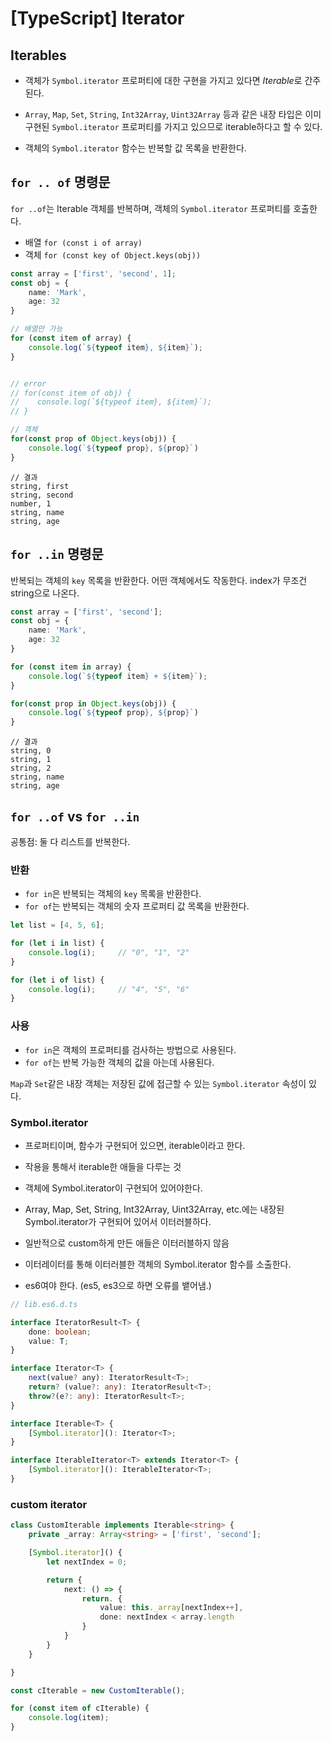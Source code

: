 # [TypeScript] Iterator

## Iterables

- 객체가 `Symbol.iterator` 프로퍼티에 대한 구현을 가지고 있다면 *Iterable*로 간주된다.

- `Array`, `Map`, `Set`, `String`, `Int32Array`, `Uint32Array` 등과 같은 내장 타입은 이미 구현된 `Symbol.iterator` 프로퍼티를 가지고 있으므로 iterable하다고 할 수 있다.

- 객체의 `Symbol.iterator` 함수는 반복할 값 목록을 반환한다.

## `for .. of` 명령문

`for ..of`는 Iterable 객체를 반복하며, 객체의 `Symbol.iterator` 프로퍼티를 호출한다.

- 배열
	`for (const i of array)`
- 객체
	`for (const key of Object.keys(obj))`

```ts
const array = ['first', 'second', 1];
const obj = {
	name: 'Mark',
	age: 32
}

// 배열만 가능
for (const item of array) {
	console.log(`${typeof item}, ${item}`);
}


// error
// for(const item of obj) {
// 	  console.log(`${typeof item}, ${item}`);
// }

// 객체
for(const prop of Object.keys(obj)) {
	console.log(`${typeof prop}, ${prop}`)
}
```
```
// 결과
string, first
string, second
number, 1
string, name
string, age
```

## `for ..in` 명령문

반복되는 객체의 `key` 목록을 반환한다.
어떤 객체에서도 작동한다.
index가 무조건 string으로 나온다.

```ts
const array = ['first', 'second'];
const obj = {
	name: 'Mark',
	age: 32
}

for (const item in array) {
	console.log(`${typeof item} + ${item}`);
}

for(const prop in Object.keys(obj)) {
	console.log(`${typeof prop}, ${prop}`)
}
```
```
// 결과
string, 0
string, 1
string, 2
string, name
string, age
```

## `for ..of` vs `for ..in`

공통점: 둘 다 리스트를 반복한다.

### 반환

- `for in`은 반복되는 객체의 `key` 목록을 반환한다.
- `for of`는 반복되는 객체의 숫자 프로퍼티 값 목록을 반환한다.
```ts
let list = [4, 5, 6];

for (let i in list) {
	console.log(i); 	// "0", "1", "2"
}

for (let i of list) {
	console.log(i); 	// "4", "5", "6"
}
```

### 사용

- `for in`은 객체의 프로퍼티를 검사하는 방법으로 사용된다.
- `for of`는 반복 가능한 객체의 값을 아는데 사용된다.

`Map`과 `Set`같은 내장 객체는 저장된 값에 접근할 수 있는 `Symbol.iterator` 속성이 있다.

### Symbol.iterator

- 프로퍼티이며, 함수가 구현되어 있으면, iterable이라고 한다.
- 작용을 통해서 iterable한 애들을 다루는 것

- 객체에 Symbol.iterator이 구현되어 있어야한다.
- Array, Map, Set, String, Int32Array, Uint32Array, etc.에는 내장된 Symbol.iterator가 구현되어 있어서 이터러블하다.

- 일반적으로 custom하게 만든 애들은 이터러블하지 않음
- 이터레이터를 통해 이터러블한 객체의 Symbol.iterator 함수를 소출한다.

- es6여야 한다. (es5, es3으로 하면 오류를 뱉어냄.)

```ts
// lib.es6.d.ts

interface IteratorResult<T> {
	done: boolean;
	value: T;
}

interface Iterator<T> {
	next(value? any): IteratorResult<T>;
	return? (value?: any): IteratorResult<T>;
	throw?(e?: any): IteratorResult<T>;
}

interface Iterable<T> {
	[Symbol.iterator](): Iterator<T>;
}

interface IterableIterator<T> extends Iterator<T> {
	[Symbol.iterator](): IterableIterator<T>;
}
```

### custom iterator

```ts
class CustomIterable implements Iterable<string> {
	private _array: Array<string> = ['first', 'second'];

	[Symbol.iterator]() {
		let nextIndex = 0;

		return {
			next: () => {
				return. {
					value: this._array[nextIndex++],
					done: nextIndex < array.length
				}
			}
		}
	}

}

const cIterable = new CustomIterable();

for (const item of cIterable) {
	console.log(item);
}
```





